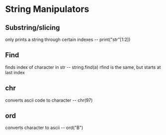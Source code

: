 # String Manipulators
## Substring/slicing
only prints a string through certain indexes -- print("str"[1:2])
## Find
finds index of character in str -- string.find(a)
rfind is the same, but starts at last index
## chr
converts ascii code to character -- chr(97)
## ord
converts character to ascii -- ord("B")
